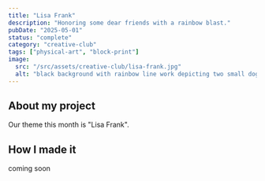 ```yaml
---
title: "Lisa Frank"
description: "Honoring some dear friends with a rainbow blast."
pubDate: "2025-05-01"
status: "complete"
category: "creative-club"
tags: ["physical-art", "block-print"]
image:
  src: "/src/assets/creative-club/lisa-frank.jpg"
  alt: "black background with rainbow line work depicting two small dogs from behind, with the text 'Lily & Isis'"
---
```


## About my project

Our theme this month is "Lisa Frank".

## How I made it

coming soon
